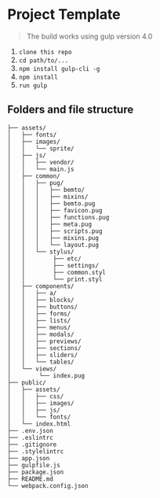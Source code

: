 # Project Template
> The build works using gulp version 4.0

1. ```clone this repo```
2. ```cd path/to/...```
3. ```npm install gulp-cli -g```
4. ```npm install```
6. ```run gulp```

## Folders and file structure
```
├── assets/
│   ├── fonts/
│   ├── images/
│   │   └── sprite/
│   ├── js/
│   │   ├── vendor/
│   │   └── main.js
│   ├── common/
│   │   ├── pug/
│   │   │   ├── bemto/
│   │   │   ├── mixins/
│   │   │   ├── bemto.pug
│   │   │   ├── favicon.pug
│   │   │   ├── functions.pug
│   │   │   ├── meta.pug
│   │   │   ├── scripts.pug
│   │   │   ├── mixins.pug
│   │   │   └── layout.pug
│   │   └── stylus/
│   │        ├── etc/
│   │        ├── settings/
│   │        ├── common.styl
│   │        └── print.styl
│   ├── components/
│   │   ├── a/
│   │   ├── blocks/
│   │   ├── buttons/
│   │   ├── forms/
│   │   ├── lists/
│   │   ├── menus/
│   │   ├── modals/
│   │   ├── previews/
│   │   ├── sections/
│   │   ├── sliders/
│   │   └── tables/
│   └── views/
│        └── index.pug
├── public/
│   ├── assets/
│   │   ├── css/
│   │   ├── images/
│   │   ├── js/
│   │   └── fonts/
│   └── index.html
├── .env.json
├── .eslintrc
├── .gitignore
├── .stylelintrc
├── app.json
├── gulpfile.js
├── package.json
├── README.md
└── webpack.config.json
```